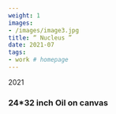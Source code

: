 ```yaml
---
weight: 1
images:
- /images/image3.jpg
title: “ Nucleus ”
date: 2021-07
tags:
- work # homepage
---
```

2021
### 24*32 inch Oil on canvas


